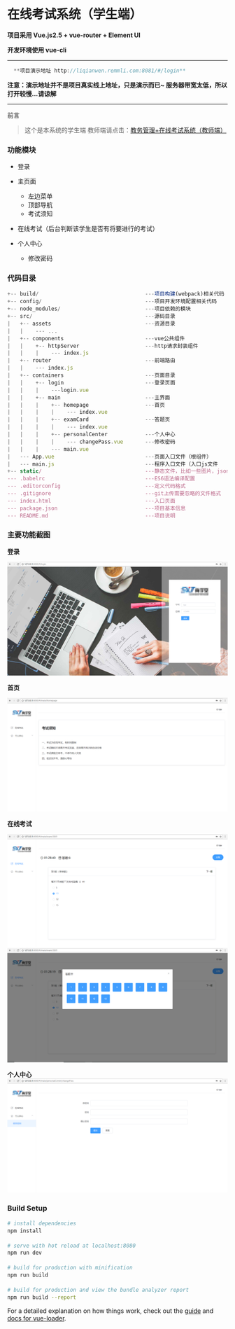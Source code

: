 # 在线考试系统（学生端）

**项目采用 Vue.js2.5 + vue-router + Element UI**

**开发环境使用 vue-cli**

***

```js
  **项目演示地址 http://liqianwen.remmli.com:8081/#/login**
```




**注意：演示地址并不是项目真实线上地址，只是演示而已~ 服务器带宽太低，所以打开较慢...请谅解**

***

前言
> 这个是本系统的学生端 教师端请点击：[教务管理+在线考试系统（教师端）](https://github.com/remmlqw/exam-teacher)

### 功能模块
- 登录

- 主页面
    - 左边菜单
    - 顶部导航
    - 考试须知

- 在线考试（后台判断该学生是否有将要进行的考试）

- 个人中心
    - 修改密码

### 代码目录
```js
+-- build/                                  ---项目构建(webpack)相关代码
+-- config/                                 ---项目开发环境配置相关代码
+-- node_modules/                           ---项目依赖的模块
+-- src/                                    ---源码目录
|   +-- assets                              ---资源目录
|   |    --- ...
|   +-- components                          ---vue公共组件
|   |    +-- httpServer                     ---http请求封装组件
|   |    |    --- index.js
|   +-- router                              ---前端路由
|   |    --- index.js
|   +-- containers                          ---页面目录
|   |    +-- login                          ---登录页面
|   |    |    ---login.vue
|   |    +-- main                           ---主界面
|   |    |    +-- homepage                  ---首页
|   |    |    |    --- index.vue
|   |    |    +-- examCard                  ---答题页
|   |    |    |    --- index.vue
|   |    |    +-- personalCenter            ---个人中心
|   |    |    |    --- changePass.vue       ---修改密码
|   |    |    --- main.vue
|   --- App.vue                             ---页面入口文件（根组件）
|   --- main.js                             ---程序入口文件（入口js文件
+-- static/                                 ---静态文件，比如一些图片，json数据等
--- .babelrc                                ---ES6语法编译配置
--- .editorconfig                           ---定义代码格式
--- .gitignore                              ---git上传需要忽略的文件格式
--- index.html                              ---入口页面
--- package.json                            ---项目基本信息
--- README.md                               ---项目说明                              
```

### 主要功能截图
**登录**

![Image text](https://raw.githubusercontent.com/remmlqw/img-folder/master/s_login.png)

**首页**

![Image text](https://raw.githubusercontent.com/remmlqw/img-folder/master/s_homepage.png)


**在线考试**

![Image text](https://raw.githubusercontent.com/remmlqw/img-folder/master/s_exam.png)
![Image text](https://raw.githubusercontent.com/remmlqw/img-folder/master/s_dati_card.png)

**个人中心**
![Image text](https://raw.githubusercontent.com/remmlqw/img-folder/master/s_person.png)


### Build Setup

``` bash
# install dependencies
npm install

# serve with hot reload at localhost:8080
npm run dev

# build for production with minification
npm run build

# build for production and view the bundle analyzer report
npm run build --report
```

For a detailed explanation on how things work, check out the [guide](http://vuejs-templates.github.io/webpack/) and [docs for vue-loader](http://vuejs.github.io/vue-loader).
